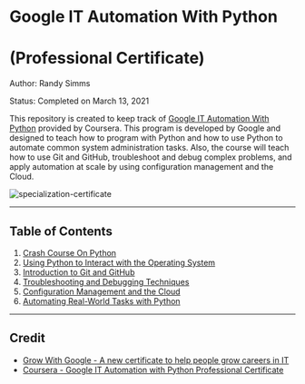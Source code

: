 # Google IT Automation With Python 
# (Professional Certificate)

Author: Randy Simms

Status: Completed on March 13, 2021

This repository is created to keep track of [Google IT Automation With Python](https://www.coursera.org/professional-certificates/google-it-automation) provided by Coursera. This program is developed by Google and designed to teach how to program with Python and how to use Python to automate common system administration tasks. Also, the course will teach how to use Git and GitHub, troubleshoot and debug complex problems, and apply automation at scale by using configuration management and the Cloud.

![specialization-certificate](https://github.com/randysimms/pythonWithOScourse/blob/main/Google_IT_Automation_with_Python_CERTIFICATE.jpg)

---

## Table of Contents

1. [Crash Course On Python](https://github.com/randysimms/google-it-automation-with-python/tree/main/1-crash-course-on-python)
2. [Using Python to Interact with the Operating System](https://github.com/randysimms/google-it-automation-with-python/tree/main/2-using-python-with-the-os)
3. [Introduction to Git and GitHub](https://github.com/randysimms/google-it-automation-with-python/tree/main/3-intro-to-git-and-github)
4. [Troubleshooting and Debugging Techniques](https://github.com/randysimms/google-it-automation-with-python/tree/main/4-troubleshooting-and-debugging)
5. [Configuration Management and the Cloud](https://github.com/randysimms/google-it-automation-with-python/tree/main/5-config-management-and-the-cloud)
6. [Automating Real-World Tasks with Python](https://github.com/randysimms/google-it-automation-with-python/tree/main/6-automating-with-python)

---

## Credit

* [Grow With Google - A new certificate to help people grow careers in IT](https://www.blog.google/outreach-initiatives/grow-with-google/new-certificate-help-people-grow-careers/)
* [Coursera - Google IT Automation with Python Professional Certificate](https://www.coursera.org/professional-certificates/google-it-automation#courses)  
